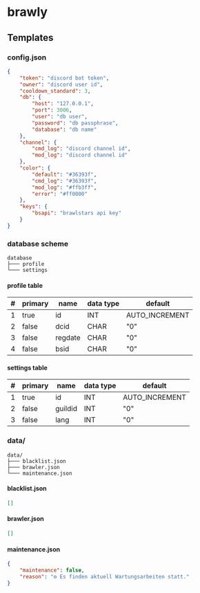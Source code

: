 # brawly

## Templates

### config.json

```json
{
    "token": "discord bot token",
    "owner": "discord user id",
    "cooldown_standard": 3,
    "db": {
        "host": "127.0.0.1",
        "port": 3006,
        "user": "db user",
        "password": "db passphrase",
        "database": "db name"
    },
    "channel": {
        "cmd_log": "discord channel id",
        "mod_log": "discord channel id"
    },
    "color": {
        "default": "#36393f",
        "cmd_log": "#36393f",
        "mod_log": "#ffb3ff",
        "error": "#ff0000"
    },
    "keys": {
        "bsapi": "brawlstars api key"
    }
}
```

### database scheme

```
database
├─── profile
└─── settings
```

#### profile table

| #   | primary | name    | data type | default        |
| --- | ------- | ------- | --------- | -------------- |
| 1   | true    | id      | INT       | AUTO_INCREMENT |
| 2   | false   | dcid    | CHAR      | "0"            |
| 3   | false   | regdate | CHAR      | "0"            |
| 4   | false   | bsid    | CHAR      | "0"            |

#### settings table

| #   | primary | name    | data type | default        |
| --- | ------- | ------- | --------- | -------------- |
| 1   | true    | id      | INT       | AUTO_INCREMENT |
| 2   | false   | guildid | INT       | "0"            |
| 3   | false   | lang    | INT       | "0"            |

### data/

```
data/
├─── blacklist.json
├─── brawler.json
└─── maintenance.json
```

#### blacklist.json

```json
[]
```

#### brawler.json

```json
[]
```

#### maintenance.json

```json
{
    "maintenance": false,
    "reason": "⚙ Es finden aktuell Wartungsarbeiten statt."
}
```
